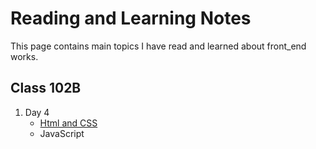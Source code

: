 # Reading and Learning Notes
This page contains main topics I have read and learned about front_end works.

## Class 102B
1. Day 4
    - [Html and CSS](https://github.com/jasonliu5322/Reading_Learning_Notes/blob/master/102B/day4.md)
    - JavaScript